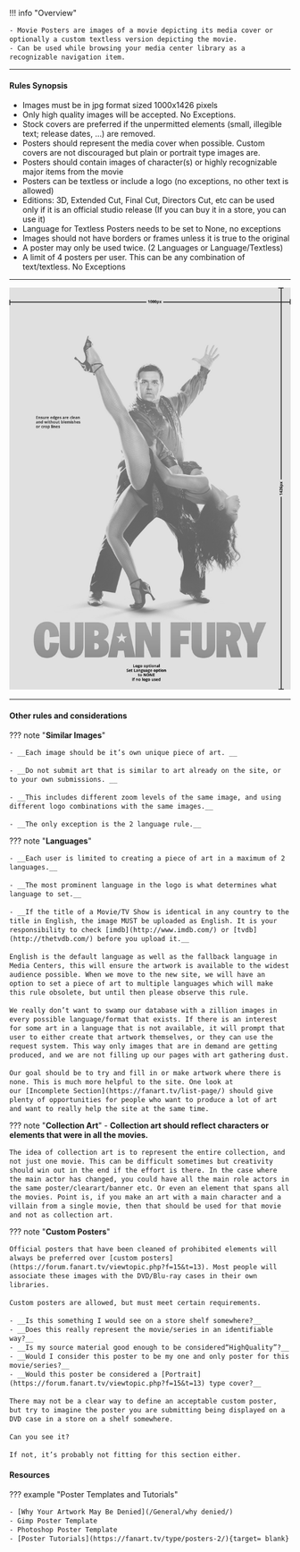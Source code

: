 !!! info "Overview"

    - Movie Posters are images of a movie depicting its media cover or optionally a custom textless version depicting the movie.
    - Can be used while browsing your media center library as a recognizable navigation item.

---

#### **Rules Synopsis**

* Images must be in jpg format sized 1000x1426 pixels
* Only high quality images will be accepted. No Exceptions.
* Stock covers are preferred if the unpermitted elements (small, illegible text; release dates, …) are removed.
* Posters should represent the media cover when possible. Custom covers are not discouraged but plain or portrait type images are.
* Posters should contain images of character(s) or highly recognizable major items from the movie 
* Posters can be textless or include a logo (no exceptions, no other text is allowed)
* Editions: 3D, Extended Cut, Final Cut, Directors Cut, etc can be used only if it is an official studio release (If you can buy it in a store, you can use it)
* Language for Textless Posters needs to be set to None, no exceptions
* Images should not have borders or frames unless it is true to the original
* A poster may only be used twice. (2 Languages or Language/Textless)
* A limit of 4 posters per user. This can be any combination of text/textless. No Exceptions
 
---

<img src="../../../assets/images/sizing-template-poster.jpg" onmouseover="this.src='../../../assets/images/sizing-template-poster.png'" onmouseout="this.src='../../../assets/images/sizing-template-poster.jpg'"/>

---

#### __Other rules and considerations__

??? note "**Similar Images**"  

    - __Each image should be it’s own unique piece of art. __

    - __Do not submit art that is similar to art already on the site, or to your own submissions. __

    - __This includes different zoom levels of the same image, and using different logo combinations with the same images.__

    - __The only exception is the 2 language rule.__
    


??? note "**Languages**"

    - __Each user is limited to creating a piece of art in a maximum of 2 languages.__

    - __The most prominent language in the logo is what determines what language to set.__

    - __If the title of a Movie/TV Show is identical in any country to the title in English, the image MUST be uploaded as English. It is your responsibility to check [imdb](http://www.imdb.com/) or [tvdb](http://thetvdb.com/) before you upload it.__

    English is the default language as well as the fallback language in Media Centers, this will ensure the artwork is available to the widest audience possible. When we move to the new site, we will have an option to set a piece of art to multiple languages which will make this rule obsolete, but until then please observe this rule.

    We really don’t want to swamp our database with a zillion images in every possible language/format that exists. If there is an interest for some art in a language that is not available, it will prompt that user to either create that artwork themselves, or they can use the request system. This way only images that are in demand are getting produced, and we are not filling up our pages with art gathering dust.  
    
    Our goal should be to try and fill in or make artwork where there is none. This is much more helpful to the site. One look at our [Incomplete Section](https://fanart.tv/list-page/) should give plenty of opportunities for people who want to produce a lot of art and want to really help the site at the same time.
    

??? note "**Collection Art**"
    - __Collection art should reflect characters or elements that were in all the movies.__

    The idea of collection art is to represent the entire collection, and not just one movie. This can be difficult sometimes but creativity should win out in the end if the effort is there. In the case where the main actor has changed, you could have all the main role actors in the same poster/clearart/banner etc. Or even an element that spans all the movies. Point is, if you make an art with a main character and a villain from a single movie, then that should be used for that movie and not as collection art.

??? note "**Custom Posters**"

    Official posters that have been cleaned of prohibited elements will always be preferred over [custom posters](https://forum.fanart.tv/viewtopic.php?f=15&t=13). Most people will associate these images with the DVD/Blu-ray cases in their own libraries.

    Custom posters are allowed, but must meet certain requirements.

    - __Is this something I would see on a store shelf somewhere?__
    - __Does this really represent the movie/series in an identifiable way?__
    - __Is my source material good enough to be considered“HighQuality”?__
    - __Would I consider this poster to be my one and only poster for this movie/series?__
    - __Would this poster be considered a [Portrait](https://forum.fanart.tv/viewtopic.php?f=15&t=13) type cover?__

    There may not be a clear way to define an acceptable custom poster, but try to imagine the poster you are submitting being displayed on a DVD case in a store on a shelf somewhere. 

    Can you see it? 

    If not, it’s probably not fitting for this section either.


#### __Resources__

??? example "Poster Templates and Tutorials"

    - [Why Your Artwork May Be Denied](/General/why denied/)
    - Gimp Poster Template
    - Photoshop Poster Template
    - [Poster Tutorials](https://fanart.tv/type/posters-2/){target= blank}

